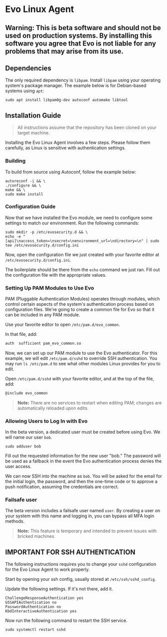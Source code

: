 
# Evo Linux Agent

## **Warning:** This is beta software and should not be used on production systems. By installing this software you agree that Evo is not liable for any problems that may arise from its use.

## Dependencies
The only required dependency is `libpam`. Install `libpam` using your operating system's package manager. The example below is for Debian-based systems using `apt`:
```shell
sudo apt install libpam0g-dev autoconf automake libtool
```

## Installation Guide

> All instructions assume that the repository has been cloned on your target machine.

Installing the Evo Linux Agent involves a few steps. Please follow them carefully, as Linux is sensitive with authentication settings.

### Building

To build from source using Autoconf, follow the example below:

```shell
autoreconf -i && \
./configure && \
make && \
sudo make install
````
### Configuration Guide

Now that we have installed the Evo module, we need to configure some settings to match our environment. Run the following commands:

```shell
sudo mkdir -p /etc/evosecurity.d && \
echo -e "[api]\naccess_token=\nsecret=\nenvironment_url=\ndirectory=\n" | sudo tee /etc/evosecurity.d/config.ini
```

Now, open the configuration file we just created with your favorite editor at `/etc/evosecurity.d/config.ini`.

The boilerplate should be there from the `echo` command we just ran. Fill out the configuration file with the appropriate values.

### Setting Up PAM Modules to Use Evo

PAM (Pluggable Authentication Modules) operates through modules, which control certain aspects of the system's authentication process based on configuration files. We're going to create a common file for Evo so that it can be included in any PAM module.

Use your favorite editor to open `/etc/pam.d/evo_common`.

In that file, add:

```sh
auth  sufficient pam_evo_common.so
```

Now, we can set up our PAM module to use the Evo authenticator. For this example, we will edit `/etc/pam.d/sshd` to override SSH authentication. You may run `ls /etc/pam.d` to see what other modules Linux provides for you to edit.

Open `/etc/pam.d/sshd` with your favorite editor, and at the top of the file, add:

```sh
@include evo_common
```

> **Note:** There are no services to restart when editing PAM; changes are automatically reloaded upon edits.

### Allowing Users to Log In with Evo

In the beta version, a dedicated user must be created before using Evo. We will name our user `bob`.

```shell
sudo adduser bob
```

Fill out the requested information for the new user "bob." The password will be used as a fallback in the event the Evo authentication process denies the user access.

We can now SSH into the machine as `bob`. You will be asked for the email for the initial login, the password, and then the one-time code or to approve a push notification, assuming the credentials are correct.

### Failsafe user
The beta version includes a failsafe user named `user`. By creating a user on your system with this name and logging in, you can bypass all MFA login methods.
> **Note:** This feature is temporary and intended to prevent issues with bricked machines.

## IMPORTANT FOR SSH AUTHENTICATION
The following instructions requires you to change your `sshd` configuration for the Evo Linux Agent to work properly.

Start by opening your ssh config, usually stored at `/etc/ssh/sshd_config`.

Update the following settings. If it's not there, add it.
```shell
ChallengeResponseAuthentication yes
GSSAPIAuthentication no
PasswordAuthentication no
KbdInteractiveAuthentication yes
```

Now run the following command to restart the SSH service.
```shell
sudo systemctl restart sshd
```